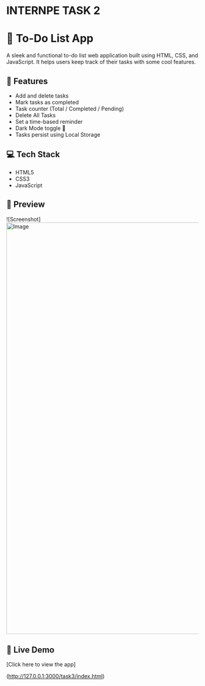 #  INTERNPE TASK 2 

# 📝 To-Do List App

A sleek and functional to-do list web application built using HTML, CSS, and JavaScript. It helps users keep track of their tasks with some cool features.

## 🚀 Features
- Add and delete tasks
- Mark tasks as completed
- Task counter (Total / Completed / Pending)
- Delete All Tasks
- Set a time-based reminder
- Dark Mode toggle 🌙
- Tasks persist using Local Storage

## 💻 Tech Stack
- HTML5
- CSS3
- JavaScript

## 📸 Preview
![Screenshot]
<img width="1920" height="1080" alt="Image" src="https://github.com/user-attachments/assets/ad9955c3-2989-43b9-9d0d-980788309df7" />

## 🔗 Live Demo
[Click here to view the app]

(http://127.0.0.1:3000/task3/index.html)
